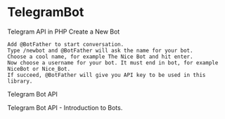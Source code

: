 # TelegramBot
Telegram API in PHP
Create a New Bot

    Add @BotFather to start conversation.
    Type /newbot and @BotFather will ask the name for your bot.
    Choose a cool name, for example The Nice Bot and hit enter.
    Now choose a username for your bot. It must end in bot, for example NiceBot or Nice_Bot.
    If succeed, @BotFather will give you API key to be used in this library.

Telegram Bot API

Telegram Bot API - Introduction to Bots.
